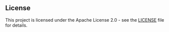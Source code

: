 ## License

This project is licensed under the Apache License 2.0 - see the [LICENSE](LICENSE) file for details.

